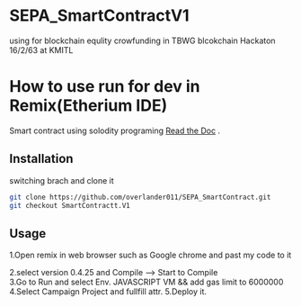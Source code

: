 # SEPA_SmartContractV1
using for blockchain equlity crowfunding in TBWG blcokchain Hackaton 16/2/63 at KMITL 
# How to use run for  dev in Remix(Etherium IDE)

Smart contract using solodity programing [Read the Doc](https://solidity.readthedocs.io/en/v0.6.2/) .

## Installation

switching brach and clone it
```bash
git clone https://github.com/overlander011/SEPA_SmartContract.git
git checkout SmartContractt.V1
```

## Usage
1.Open remix in web browser such as Google chrome and past my code to it 

2.select version 0.4.25 and Compile --> Start to Compile  
3.Go to Run and select Env. JAVASCRIPT VM && add gas limit to 6000000
4.Select Campaign Project and fullfill attr. 
5.Deploy it.

